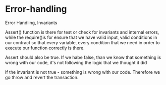 # Error-handling
Error Handling, Invariants


Assert() function is there for test or check for invariants and internal errors, while the require()is for ensure that 
we have valid input, valid conditions in our contract so that every variable, every condition that we need in order to execute our function correctly is there.

Assert should also be true. If we habe false, than we know that something is wrong with our code, it's not following the logic
that we thought it did

If the invariant is not true - something is wrong with our code. Therefore we go throw and revert the transaction.

